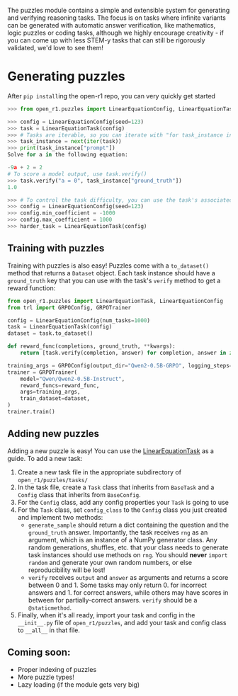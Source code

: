 The puzzles module contains a simple and extensible system for generating and verifying reasoning tasks.
The focus is on tasks where infinite variants can be generated with automatic answer verification, like mathematics, logic puzzles or coding tasks, although
we highly encourage creativity - if you can come up with less STEM-y tasks that can still be rigorously validated, we'd love to see them!

# Generating puzzles

After `pip install`ing the open-r1 repo, you can very quickly get started

```python
>>> from open_r1.puzzles import LinearEquationConfig, LinearEquationTask

>>> config = LinearEquationConfig(seed=123)
>>> task = LinearEquationTask(config)
>>> # Tasks are iterable, so you can iterate with "for task_instance in task:"
>>> task_instance = next(iter(task))
>>> print(task_instance["prompt"])
Solve for a in the following equation:

-9a + 2 = 2
# To score a model output, use task.verify()
>>> task.verify("a = 0", task_instance["ground_truth"])
1.0

>>> # To control the task difficulty, you can use the task's associated config
>>> config = LinearEquationConfig(seed=123)
>>> config.min_coefficient = -1000
>>> config.max_coefficient = 1000
>>> harder_task = LinearEquationTask(config)
```

## Training with puzzles

Training with puzzles is also easy! Puzzles come with a `to_dataset()` method that returns a `Dataset` object. Each
task instance should have a `ground_truth` key that you can use with the task's `verify` method to get a reward
function:

```python
from open_r1.puzzles import LinearEquationTask, LinearEquationConfig
from trl import GRPOConfig, GRPOTrainer

config = LinearEquationConfig(num_tasks=1000)
task = LinearEquationTask(config)
dataset = task.to_dataset()

def reward_func(completions, ground_truth, **kwargs):
    return [task.verify(completion, answer) for completion, answer in zip(completions, ground_truth)]

training_args = GRPOConfig(output_dir="Qwen2-0.5B-GRPO", logging_steps=10)
trainer = GRPOTrainer(
    model="Qwen/Qwen2-0.5B-Instruct",
    reward_funcs=reward_func,
    args=training_args,
    train_dataset=dataset,
)
trainer.train()
```

## Adding new puzzles

Adding a new puzzle is easy! You can use the [LinearEquationTask](https://github.com/huggingface/open-r1/blob/main/src/open_r1/puzzles/tasks/math/algebra/linear_equations.py)
as a guide. To add a new task:

1) Create a new task file in the appropriate subdirectory of `open_r1/puzzles/tasks/`
2) In the task file, create a `Task` class that inherits from `BaseTask` and a `Config` class that inherits from `BaseConfig`.
3) For the `Config` class, add any config properties your `Task` is going to use
4) For the `Task` class, set `config_class` to the `Config` class you just created and implement two methods:
    - `generate_sample` should return a dict containing the question and the `ground_truth` answer. Importantly, the task receives `rng` as an argument,
      which is an instance of a NumPy generator class. Any random generations, shuffles, etc. that your class needs to generate task instances
      should use methods on `rng`. You should **never** `import random` and generate your own random numbers, or else reproducibility will be lost!
    - `verify` receives `output` and `answer` as arguments and returns a score between 0 and 1. Some tasks may only return 0. for incorrect answers
      and 1. for correct answers, while others may have scores in between for partially-correct answers. `verify` should be a `@staticmethod`.
5) Finally, when it's all ready, import your task and config in the `__init__.py` file of `open_r1/puzzles`, and add your
   task and config class to `__all__` in that file.

## Coming soon:

- Proper indexing of puzzles
- More puzzle types!
- Lazy loading (if the module gets very big)